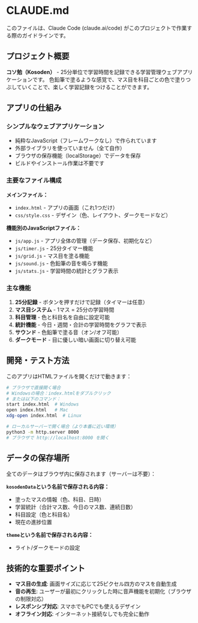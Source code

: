 # CLAUDE.md

このファイルは、Claude Code (claude.ai/code) がこのプロジェクトで作業する際のガイドラインです。

## プロジェクト概要

**コソ勉（Kosoden）** - 25分単位で学習時間を記録できる学習管理ウェブアプリケーションです。
色鉛筆で塗るような感覚で、マス目を科目ごとの色で塗りつぶしていくことで、楽しく学習記録をつけることができます。

## アプリの仕組み

### シンプルなウェブアプリケーション
- 純粋なJavaScript（フレームワークなし）で作られています
- 外部ライブラリを使っていません（全て自作）
- ブラウザの保存機能（localStorage）でデータを保存
- ビルドやインストール作業は不要です

### 主要なファイル構成

**メインファイル：**
- `index.html` - アプリの画面（これ1つだけ）
- `css/style.css` - デザイン（色、レイアウト、ダークモードなど）

**機能別のJavaScriptファイル：**
- `js/app.js` - アプリ全体の管理（データ保存、初期化など）
- `js/timer.js` - 25分タイマー機能
- `js/grid.js` - マス目を塗る機能
- `js/sound.js` - 色鉛筆の音を鳴らす機能
- `js/stats.js` - 学習時間の統計とグラフ表示

### 主な機能
1. **25分記録** - ボタンを押すだけで記録（タイマーは任意）
2. **マス目システム** - 1マス = 25分の学習時間
3. **科目管理** - 色と科目名を自由に設定可能
4. **統計機能** - 今日・週間・合計の学習時間をグラフで表示
5. **サウンド** - 色鉛筆で塗る音（オン/オフ可能）
6. **ダークモード** - 目に優しい暗い画面に切り替え可能

## 開発・テスト方法

このアプリはHTMLファイルを開くだけで動きます：

```bash
# ブラウザで直接開く場合
# Windowsの場合：index.htmlをダブルクリック
# または以下のコマンド：
start index.html  # Windows
open index.html   # Mac
xdg-open index.html  # Linux

# ローカルサーバーで開く場合（より本番に近い環境）
python3 -m http.server 8000
# ブラウザで http://localhost:8000 を開く
```

## データの保存場所

全てのデータはブラウザ内に保存されます（サーバーは不要）：

**`kosodenData`という名前で保存される内容：**
- 塗ったマスの情報（色、科目、日時）
- 学習統計（合計マス数、今日のマス数、連続日数）
- 科目設定（色と科目名）
- 現在の進捗位置

**`theme`という名前で保存される内容：**
- ライト/ダークモードの設定

## 技術的な重要ポイント

- **マス目の生成**: 画面サイズに応じて25ピクセル四方のマスを自動生成
- **音の再生**: ユーザーが最初にクリックした時に音声機能を初期化（ブラウザの制限対応）
- **レスポンシブ対応**: スマホでもPCでも使えるデザイン
- **オフライン対応**: インターネット接続なしでも完全に動作